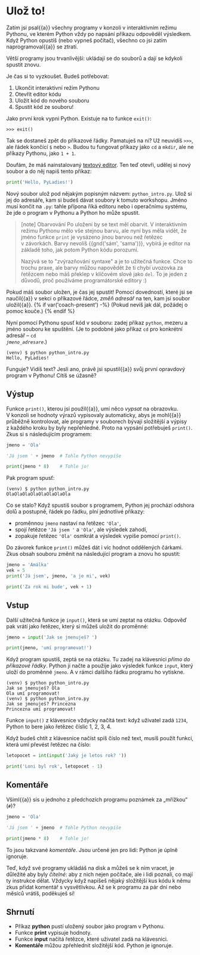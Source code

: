 # Ulož to!

Zatím jsi psal{{a}} všechny programy v konzoli v interaktivním režimu Pythonu,
ve kterém Python vždy po napsání příkazu odpověděl výsledkem.
Když Python opustíš (nebo vypneš počítač),
všechno co jsi zatím naprogramoval{{a}} se ztratí.

Větší programy jsou trvanlivější: ukládají se do souborů a dají se kdykoli
spustit znovu.

Je čas si to vyzkoušet. Budeš potřebovat:

1. Ukončit interaktivní režim Pythonu
2. Otevřít editor kódu
3. Uložit kód do nového souboru
4. Spustit kód ze souboru!

Jako první krok vypni Python. Existuje na to funkce `exit()`:

``` pycon
>>> exit()
```

Tak se dostaneš zpět do příkazové řádky. Pamatuješ na ni?
Už neuvidíš `>>>`, ale řádek končící `$` nebo `>`.
Budou tu fungovat příkazy jako `cd` a `mkdir`,
ale ne příkazy Pythonu, jako `1 + 1`.


Doufám, že máš nainstalovaný [textový editor](../../beginners/install-editor/).
Ten teď otevři, udělej si nový soubor a do něj napiš tento příkaz:

```python
print('Hello, PyLadies!')
```

Nový soubor ulož pod nějakým popisným názvem: `python_intro.py`.
Ulož si jej do adresáře, kam si budeš dávat soubory k tomuto workshopu.
Jméno musí končit na `.py`: tahle přípona říká editoru nebo i
operačnímu systému, že jde o program v Pythonu a Python ho může spustit.

> [note] Obarvování
> Po uložení by se text měl obarvit.
> V interaktivním režimu Pythonu mělo vše stejnou barvu,
> ale nyní bys měla vidět, že jméno funkce `print` je vysázeno jinou barvou než
> řetězec v závorkách.
> Barvy nevolíš {{gnd('sám', 'sama')}}, vybírá je editor na základě toho,
> jak potom Python kódu porozumí.
>
> Nazývá se to "zvýrazňování syntaxe" a je to užitečná funkce.
> Chce to trochu praxe, ale barvy můžou napovědět
> že ti chybí uvozovka za řetězcem
> nebo máš překlep v klíčovém slově jako `del`.
> To je jeden z důvodů, proč používáme programátorské editory :)

Pokud máš soubor uložen, je čas jej spustit!
Pomocí dovedností, které jsi se naučil{{a}} v sekci
o příkazové řádce, *změň adresář* na ten, kam jsi soubor uložil{{a}}.
{% if var('coach-present') -%}
(Pokud nevíš jak dál, požádej o pomoc kouče.)
{% endif %}

Nyní pomocí Pythonu spusť kód v souboru: zadej příkaz `python`, mezeru
a jméno souboru ke spuštění.
(Je to podobné jako příkaz `cd` pro konkrétní adresář –
<code>cd <var>jmeno_adresare</var></code>.)

``` console
(venv) $ python python_intro.py
Hello, PyLadies!
```

Funguje? Vidíš text?
Jesli ano, právě jsi spustil{{a}} svůj první opravdový program v Pythonu!
Cítíš se úžasně?


## Výstup

Funkce `print()`, kterou jsi použil{{a}}, umí něco *vypsat* na obrazovku.
V konzoli se hodnoty výrazů vypisovaly automaticky, abys je mohl{{a}}
průběžně kontrolovat, ale programy v souborech bývají složitější a výpisy
z každého kroku by byly nepřehledné.
Proto na vypsání potřebuješ `print()`.
Zkus si s následujícím programem:

``` python
jmeno = 'Ola'

'Já jsem ' + jmeno  # Tohle Python nevypíše

print(jmeno * 8)    # Tohle jo!
```

Pak program spusť:

``` console
(venv) $ python python_intro.py
OlaOlaOlaOlaOlaOlaOlaOla
```

Co se stalo?
Když spustíš soubor s programem, Python jej prochází odshora dolů a postupně,
řádek po řádku, plní jednotlivé příkazy:
* proměnnou `jmeno` nastaví na řetězec `'Ola'`,
* spojí řetězce `'Já jsem '` a `'Ola'`, ale výsledek zahodí,
* zopakuje řetězec `'Ola'` osmkrát a výsledek vypíše pomocí `print()`.

Do závorek funkce `print()` můžeš dát i víc hodnot oddělených čárkami.
Zkus obsah souboru změnit na následující program a znovu ho spustit:

``` python
jmeno = 'Amálka'
vek = 5
print('Já jsem', jmeno, 'a je mi', vek)

print('Za rok mi bude', vek + 1)
```

## Vstup

Další užitečná funkce je `input()`, která se umí zeptat na otázku.
Odpověď pak vrátí jako řetězec, který si můžeš uložit do proměnné:

``` python
jmeno = input('Jak se jmenuješ? ')

print(jmeno, 'umí programovat!')
```

Když program spustíš, zeptá se na otázku.
Tu zadej na klávesnici *přímo do příkazové řádky*.
Python ji načte a použije jako výsledek funkce `input`,
který uloží do proměnné `jmeno`.
A v rámci dalšího řádku programu ho vytiskne.

``` console
(venv) $ python python_intro.py
Jak se jmenuješ? Ola
Ola umí programovat!
(venv) $ python python_intro.py
Jak se jmenuješ? Princezna
Princezna umí programovat!
```

Funkce `input()` z klávesnice vždycky načítá text: když uživatel zadá `1234`,
Python to bere jako řetězec číslic 1, 2, 3, 4.

Když budeš chtít z klávesnice načíst spíš číslo než text, musíš použít funkci,
která umí převést řetězec na číslo:

``` python
letopocet = int(input('Jaký je letos rok? '))

print('Loni byl rok', letopocet - 1)
```


## Komentáře

Všiml{{a}} sis u jednoho z předchozích programu poznámek za „mřížkou“ (`#`)?

``` python
jmeno = 'Ola'

'Já jsem ' + jmeno  # Tohle Python nevypíše

print(jmeno * 8)    # Tohle jo!
```

To jsou takzvané *komentáře*.
Jsou určené jen pro lidi: Python je úplně ignoruje.

Teď, když své programy ukládáš na disk a můžeš se k nim vracet,
je důležité aby byly *čitelné*: aby z nich nejen počítače, ale i lidi
poznali, co mají ty instrukce dělat.
Vždycky když napíšeš nějaký složitější kus kódu k němu zkus přidat komentář
s vysvětlivkou.
Až se k programu za pár dní nebo měsíců vrátíš, poděkuješ si!


## Shrnutí

* Příkaz **python** pustí uložený soubor jako program v Pythonu.
* Funkce **print** vypisuje hodnoty.
* Funkce **input** načítá řetězce, které uživatel zadá na klávesnici.
* **Komentáře** můžou zpřehlednit složitější kód. Python je ignoruje.

